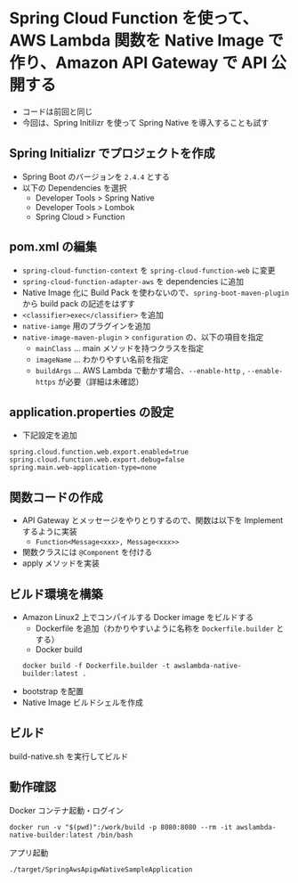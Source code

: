 # Spring Cloud Function を使って、AWS Lambda 関数を Native Image で作り、Amazon API Gateway で API 公開する

* コードは前回と同じ
* 今回は、Spring Initilizr を使って Spring Native を導入することも試す

## Spring Initializr でプロジェクトを作成

* Spring Boot のバージョンを `2.4.4` とする
* 以下の Dependencies を選択
    * Developer Tools > Spring Native
    * Developer Tools > Lombok
    * Spring Cloud > Function
    
## pom.xml の編集

* `spring-cloud-function-context` を `spring-cloud-function-web` に変更
* `spring-cloud-function-adapter-aws` を dependencies に追加
* Native Image 化に Build Pack を使わないので、`spring-boot-maven-plugin` から build pack の記述をはずす
* `<classifier>exec</classifier>` を追加
* `native-iamge` 用のプラグインを追加
* `native-image-maven-plugin` > `configuration` の、以下の項目を指定
  * `mainClass` … main メソッドを持つクラスを指定
  * `imageName` … わかりやすい名前を指定
  * `buildArgs` … AWS Lambda で動かす場合、`--enable-http` , `--enable-https` が必要（詳細は未確認）

## application.properties の設定

* 下記設定を追加

```
spring.cloud.function.web.export.enabled=true
spring.cloud.function.web.export.debug=false
spring.main.web-application-type=none
```

## 関数コードの作成

* API Gateway とメッセージをやりとりするので、関数は以下を Implement するように実装
  * `Function<Message<xxx>, Message<xxx>>`
* 関数クラスには `@Component` を付ける
* apply メソッドを実装

## ビルド環境を構築

* Amazon Linux2 上でコンパイルする Docker image をビルドする
  * Dockerfile を追加（わかりやすいように名称を `Dockerfile.builder` とする）
  * Docker build
  ```
  docker build -f Dockerfile.builder -t awslambda-native-builder:latest .
  ```
* bootstrap を配置
* Native Image ビルドシェルを作成

## ビルド

build-native.sh を実行してビルド

## 動作確認

Docker コンテナ起動・ログイン

```
docker run -v "$(pwd)":/work/build -p 8080:8080 --rm -it awslambda-native-builder:latest /bin/bash
```

アプリ起動

```
./target/SpringAwsApigwNativeSampleApplication
```






